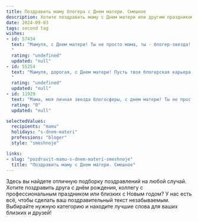 ```yaml
---
title: Поздравить маму блогера с Днем матери. Смешное
description: Хотите поздравить маму с Днем матери или другим праздником? Наш ИИ создаст незабываемое поздравление, а вы обязательно выделитесь среди других.  
date: 2024-09-03
tags: second tag
wishes:
- id: 57434
  text: "Мамуля, с Днем матери! Ты не просто мама, ты - блогер-звезда!  К твоим лайкам я привык, а вот к твоим советам - не очень! 😂  Но  все равно люблю тебя больше всех! 🎉❤️
  "
  rating: "undefined"
  updated: "null"
- id: 55254
  text: "Мамуля, дорогая, с Днем матери! Пусть твоя блогерская карьера расцветает, а лайки бьют ключом как фонтан в твоем ТикТоке! 😂❤️
  "
  rating: "undefined"
  updated: "null"
- id: 11929
  text: "Мама, моя личная звезда блогосферы, с днем матери! Ты не просто мама, ты - главный контент-мейкер в моей жизни. Спасибо за то, что научила меня жить в ритме трендов и не бояться фейлов. Пусть твои посты всегда набирают лайки, а комменты будут только позитивные! Ты - мой супергерой в мире блогов и видосов. С праздником, моя супермама!"
  rating: "0"
  updated: "null"

selectedValues:
  recipients: "mamu"
  holidays: "s-dnem-materi"
  professions: "bloger"
  style: "smeshnoje"

links:
- slug: "pozdravit-mamu-s-dnem-materi-smeshnoje"
  title: "Поздравить маму с Днем матери. Смешное"
---
```


Здесь вы найдете отличную подборку поздравлений на любой случай. 
Хотите поздравить друга с днём рождения, коллегу с профессиональным праздником или близких с Новым годом? У нас есть всё, чтобы сделать ваш поздравительный текст незабываемым. Выбирайте нужную категорию и находите лучшие слова для ваших близких и друзей!
